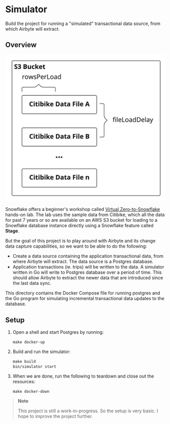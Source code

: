 # Simulator

Build the project for running a "simulated" transactional data source, from which Airbyte will extract.

## Overview

![S3 Loading by the simulator](images/simulator-s3.jpg)

Snowflake offers a beginner's workshop called [Virtual Zero-to-Snowflake](https://s3.amazonaws.com/snowflake-workshop-lab/OnlineZTS_LabGuide.pdf) hands-on lab. The lab uses the sample data from Citibike, which all the data for past 7 years or so are available on an AWS S3 bucket for loading to a Snowflake database instance directly using a Snowflake feature called **Stage**.

But the goal of this project is to play around with Airbyte and its change data capture capabilities, so we want to be able to do the following:

* Create a data source containing the application transactional data, from where Airbyte will extract. The data source is a Postgres database.
* Application transactions (ie. trips) will be written to the data. A simulator written in Go will write to Postgres database over a period of time. This should allow Airbyte to extract the newer data that are introduced since the last data sync.

This directory contains the Docker Compose file for running postgres and the Go program for simulating incremental transactional data updates to the database.

## Setup

1. Open a shell and start Postgres by running:

   ```shell
   make docker-up
   ```

1. Build and run the simulator:

   ```shell
   make build
   bin/simulator start
   ```

1. When we are done, run the following to teardown and close out the resources:

   ```shell
   make docker-down
   ```

> **Note**
> 
> This project is still a work-in-progress. So the setup is very basic. I hope to improve the project further.
